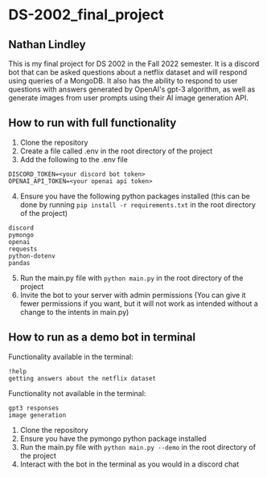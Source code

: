 # DS-2002_final_project
## Nathan Lindley

This is my final project for DS 2002 in the Fall 2022 semester. It is a discord bot that can be asked questions about a netflix dataset and will respond using queries of a MongoDB. It also has the ability to respond to user questions with answers generated by OpenAI's gpt-3 algorithm, as well as generate images from user prompts using their AI image generation API.

## How to run with full functionality
1. Clone the repository
2. Create a file called .env in the root directory of the project
3. Add the following to the .env file
```
DISCORD_TOKEN=<your discord bot token>
OPENAI_API_TOKEN=<your openai api token>
```
4. Ensure you have the following python packages installed (this can be done by running `pip install -r requirements.txt` in the root directory of the project)
```
discord
pymongo
openai
requests
python-dotenv
pandas
```
5. Run the main.py file with `python main.py` in the root directory of the project
6. Invite the bot to your server with admin permissions (You can give it fewer permissions if you want, but it will not work as intended without a change to the intents in main.py)

## How to run as a demo bot in terminal
Functionality available in the terminal:
```
!help
getting answers about the netflix dataset
```
Functionality not available in the terminal:
```
gpt3 responses
image generation
```
1. Clone the repository
2. Ensure you have the pymongo python package installed
3. Run the main.py file with `python main.py --demo` in the root directory of the project
4. Interact with the bot in the terminal as you would in a discord chat